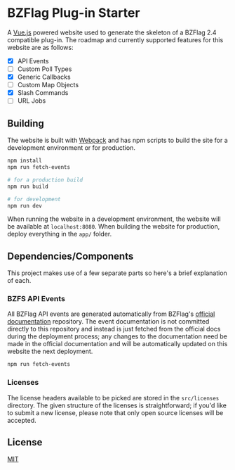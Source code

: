 # BZFlag Plug-in Starter

A [Vue.js](https://vuejs.org/) powered website used to generate the skeleton of a BZFlag 2.4 compatible plug-in. The roadmap and currently supported features for this website are as follows:

- [x] API Events
- [ ] Custom Poll Types
- [x] Generic Callbacks
- [ ] Custom Map Objects
- [x] Slash Commands
- [ ] URL Jobs

## Building

The website is built with [Webpack](https://webpack.js.org/) and has npm scripts to build the site for a development environment or for production.

```bash
npm install
npm run fetch-events

# for a production build
npm run build

# for development
npm run dev
```

When running the website in a development environment, the website will be available at `localhost:8080`. When building the website for production, deploy everything in the `app/` folder.

## Dependencies/Components

This project makes use of a few separate parts so here's a brief explanation of each.

### BZFS API Events

All BZFlag API events are generated automatically from BZFlag's [official documentation](https://github.com/BZFlag-Dev/bzflag.org/tree/master/_documentation) repository. The event documentation is not committed directly to this repository and instead is just fetched from the official docs during the deployment process; any changes to the documentation need be made in the official documentation and will be automatically updated on this website the next deployment.

```bash
npm run fetch-events
```

### Licenses

The license headers available to be picked are stored in the `src/licenses` directory. The given structure of the licenses is straightforward; if you'd like to submit a new license, please note that only open source licenses will be accepted.

## License

[MIT](https://github.com/allejo/bzflagPluginStarter2/blob/master/LICENSE.md)
